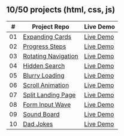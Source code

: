 ## 10/50 projects (html, css, js)

<!-- [Menu of projects](https://svmed2050.github.io/50-projects-js) -->

| **#** | **Project Repo**                                                                                    | **Live Demo**                                                                             |
| ----- | --------------------------------------------------------------------------------------------------- | ----------------------------------------------------------------------------------------- |
| 01    | [Expanding Cards](https://github.com/svmed2050/50-projects-js/tree/main/01-expanding-cards)         | [Live Demo](https://svmed2050.github.io/50-projects-js/01-expanding-cards/index.html)     |
| 02    | [Progress Steps](https://github.com/svmed2050/50-projects-js/tree/main/02-progress-steps)           | [Live Demo](https://svmed2050.github.io/50-projects-js/02-progress-steps/index.html)      |
| 03    | [Rotating Navigation](https://github.com/svmed2050/50-projects-js/tree/main/03-rotating-navigation) | [Live Demo](https://svmed2050.github.io/50-projects-js/03-rotating-navigation/index.html) |
| 04    | [Hidden Search](https://github.com/svmed2050/50-projects-js/tree/main/04-hidden-search)             | [Live Demo](https://svmed2050.github.io/50-projects-js/04-hidden-search/index.html)       |
| 05    | [Blurry Loading](https://github.com/svmed2050/50-projects-js/tree/main/05-blurry-loading)           | [Live Demo](https://svmed2050.github.io/50-projects-js/05-blurry-loading/index.html)      |
| 06    | [Scroll Animation](https://github.com/svmed2050/50-projects-js/tree/main/06-scroll-animation)       | [Live Demo](https://svmed2050.github.io/50-projects-js/06-scroll-animation/index.html)    |
| 07    | [Split Landing Page](https://github.com/svmed2050/50-projects-js/tree/main/07-split-landing-page)   | [Live Demo](https://svmed2050.github.io/50-projects-js/07-split-landing-page/index.html)  |
| 08    | [Form Input Wave](https://github.com/svmed2050/50-projects-js/tree/main/08-form-input-wave)         | [Live Demo](https://svmed2050.github.io/50-projects-js/08-form-input-wave/index.html)     |
| 09    | [Sound Board](https://github.com/svmed2050/50-projects-js/tree/main/09-sound-board)                 | [Live Demo](https://svmed2050.github.io/50-projects-js/09-sound-board/index.html)         |
| 10    | [Dad Jokes](https://github.com/svmed2050/50-projects-js/tree/main/10-dad-jokes)                     | [Live Demo](https://svmed2050.github.io/50-projects-js/10-dad-jokes/index.html)           |
